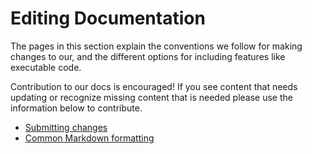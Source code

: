 # Editing Documentation

The pages in this section explain the conventions we follow for making changes to our,
and the different options for including features like executable code.

Contribution to our docs is encouraged! If you see content that needs updating or
recognize missing content that is needed please use the information below to contribute.
* [Submitting changes](submitting-changes)
* [Common Markdown formatting](content-types)
